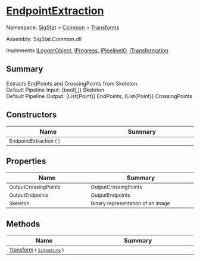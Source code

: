 # [EndpointExtraction](./EndpointExtraction.md)

Namespace: [SigStat]() > [Common](./../README.md) > [Transforms](./README.md)

Assembly: SigStat.Common.dll

Implements [ILoggerObject](./../ILoggerObject.md), [IProgress](./../Helpers/IProgress.md), [IPipelineIO](./../Pipeline/IPipelineIO.md), [ITransformation](./../ITransformation.md)

## Summary
Extracts EndPoints and CrossingPoints from Skeleton.  <br>Default Pipeline Input: (bool[,]) Skeleton<br>Default Pipeline Output: (List{Point}) EndPoints, (List{Point}) CrossingPoints

## Constructors

| Name<a href="#"><img width=300></a> | Summary<a href="#"><img width=475></a> | 
| --- | --- | 
| <sub>EndpointExtraction (  )</sub>| <sub></sub>| <br>


## Properties

| Name<a href="#"><img width=300></a> | Summary<a href="#"><img width=475></a> | 
| --- | --- | 
| <sub>OutputCrossingPoints</sub>| <sub>OutputCrossingPoints</sub>| <br>
| <sub>OutputEndpoints</sub>| <sub>OutputEndpoints</sub>| <br>
| <sub>Skeleton</sub>| <sub>Binary representation of an image</sub>| <br>


## Methods

| Name<a href="#"><img width=300></a> | Summary<a href="#"><img width=475></a> | 
| --- | --- | 
| <sub>[Transform](./Methods/EndpointExtraction-100663590.md) ( [`Signature`](./../Signature.md) )</sub>| <sub></sub>| <br>



